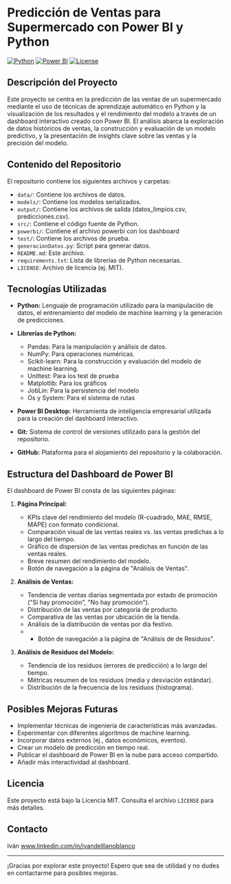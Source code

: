 # Predicción de Ventas para Supermercado con Power BI y Python

[![Python](https://img.shields.io/badge/Python-3.x-blue.svg)](https://www.python.org/)
[![Power BI](https://img.shields.io/badge/Power%20BI-Desktop-orange.svg)](https://powerbi.microsoft.com/desktop/)
[![License](https://img.shields.io/badge/License-MIT-yellow.svg)](https://opensource.org/licenses/MIT)


## Descripción del Proyecto

Este proyecto se centra en la predicción de las ventas de un supermercado mediante el uso de técnicas de aprendizaje automático en Python y la visualización de los resultados y el rendimiento del modelo a través de un dashboard interactivo creado con Power BI. El análisis abarca la exploración de datos históricos de ventas, la construcción y evaluación de un modelo predictivo, y la presentación de insights clave sobre las ventas y la precisión del modelo.

## Contenido del Repositorio

El repositorio contiene los siguientes archivos y carpetas:

* `data/`: Contiene los archivos de datos.
* `models/`: Contiene los modelos serializados.
* `output/`: Contiene los archivos de salida (datos_limpios.csv, predicciones.csv).
* `src/`: Contiene el código fuente de Python.
* `powerbi/`: Contiene el archivo powerbi con los dashboard
* `test/`: Contiene los archivos de prueba.
* `generacionDatos.py`: Script para generar datos.
* `README.md`: Este archivo.
* `requirements.txt`: Lista de librerías de Python necesarias.
* `LICENSE`: Archivo de licencia (ej. MIT).

## Tecnologías Utilizadas

* **Python:** Lenguaje de programación utilizado para la manipulación de datos, el entrenamiento del modelo de machine learning y la generación de predicciones.
* **Librerías de Python:**
    * Pandas: Para la manipulación y análisis de datos.
    * NumPy: Para operaciones numéricas.
    * Scikit-learn: Para la construcción y evaluación del modelo de machine learning.
    * Unittest: Para los test de prueba
    * Matplotlib: Para los gráficos
    * JobLin: Para la persistencia del modelo
    * Os y System: Para el sistema de rutas
      
* **Power BI Desktop:** Herramienta de inteligencia empresarial utilizada para la creación del dashboard interactivo.
* **Git:** Sistema de control de versiones utilizado para la gestión del repositorio.
* **GitHub:** Plataforma para el alojamiento del repositorio y la colaboración.

## Estructura del Dashboard de Power BI

El dashboard de Power BI consta de las siguientes páginas:

1.  **Página Principal:**
    * KPIs clave del rendimiento del modelo (R-cuadrado, MAE, RMSE, MAPE) con formato condicional.
    * Comparación visual de las ventas reales vs. las ventas predichas a lo largo del tiempo.
    * Gráfico de dispersión de las ventas predichas en función de las ventas reales.
    * Breve resumen del rendimiento del modelo.
    * Botón de navegación a la página de "Análisis de Ventas".

2.  **Análisis de Ventas:**
    * Tendencia de ventas diarias segmentada por estado de promoción ("Sí hay promoción", "No hay promoción").
    * Distribución de las ventas por categoría de producto.
    * Comparativa de las ventas por ubicación de la tienda.
    * Análisis de la distribución de ventas por día festivo.
    *  * Botón de navegación a la página de "Análisis de de Residuos".
3.  **Análisis de Residuos del Modelo:**
    * Tendencia de los residuos (errores de predicción) a lo largo del tiempo.
    * Métricas resumen de los residuos (media y desviación estándar).
    * Distribución de la frecuencia de los residuos (histograma).

## Posibles Mejoras Futuras

* Implementar técnicas de ingeniería de características más avanzadas.
* Experimentar con diferentes algoritmos de machine learning.
* Incorporar datos externos (ej., datos económicos, eventos).
* Crear un modelo de predicción en tiempo real.
* Publicar el dashboard de Power BI en la nube para acceso compartido.
* Añadir más interactividad al dashboard.

## Licencia

Este proyecto está bajo la Licencia MIT. Consulta el archivo `LICENSE` para más detalles.

## Contacto

Iván
www.linkedin.com/in/ivandelllanoblanco


---

¡Gracias por explorar este proyecto! Espero que sea de utilidad y no dudes en contactarme para posibles mejoras.
